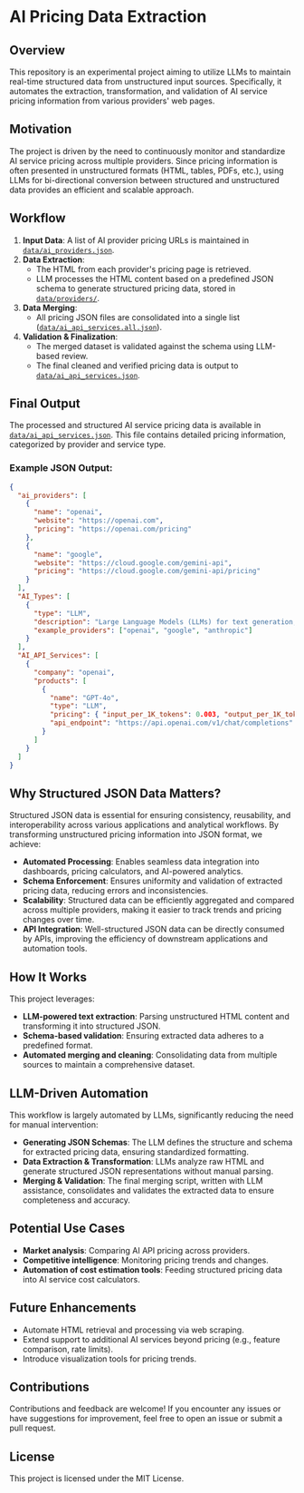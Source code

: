 # AI Pricing Data Extraction

## Overview
This repository is an experimental project aiming to utilize LLMs to maintain real-time structured data from unstructured input sources. Specifically, it automates the extraction, transformation, and validation of AI service pricing information from various providers' web pages.

## Motivation
The project is driven by the need to continuously monitor and standardize AI service pricing across multiple providers. Since pricing information is often presented in unstructured formats (HTML, tables, PDFs, etc.), using LLMs for bi-directional conversion between structured and unstructured data provides an efficient and scalable approach.

## Workflow

1. **Input Data**: A list of AI provider pricing URLs is maintained in [`data/ai_providers.json`](data/ai_providers.json).
2. **Data Extraction**:
   - The HTML from each provider's pricing page is retrieved.
   - LLM processes the HTML content based on a predefined JSON schema to generate structured pricing data, stored in [`data/providers/`](data/providers/).
3. **Data Merging**:
   - All pricing JSON files are consolidated into a single list ([`data/ai_api_services.all.json`](data/ai_api_services.all.json)).
4. **Validation & Finalization**:
   - The merged dataset is validated against the schema using LLM-based review.
   - The final cleaned and verified pricing data is output to [`data/ai_api_services.json`](data/ai_api_services.json).

## Final Output
The processed and structured AI service pricing data is available in [`data/ai_api_services.json`](data/ai_api_services.json?raw=true). This file contains detailed pricing information, categorized by provider and service type.

### Example JSON Output:
```json
{
  "ai_providers": [
    {
      "name": "openai",
      "website": "https://openai.com",
      "pricing": "https://openai.com/pricing"
    },
    {
      "name": "google",
      "website": "https://cloud.google.com/gemini-api",
      "pricing": "https://cloud.google.com/gemini-api/pricing"
    }
  ],
  "AI_Types": [
    {
      "type": "LLM",
      "description": "Large Language Models (LLMs) for text generation, conversation, and reasoning.",
      "example_providers": ["openai", "google", "anthropic"]
    }
  ],
  "AI_API_Services": [
    {
      "company": "openai",
      "products": [
        {
          "name": "GPT-4o",
          "type": "LLM",
          "pricing": { "input_per_1K_tokens": 0.003, "output_per_1K_tokens": 0.015, "currency": "USD" },
          "api_endpoint": "https://api.openai.com/v1/chat/completions"
        }
      ]
    }
  ]
}
```

## Why Structured JSON Data Matters?
Structured JSON data is essential for ensuring consistency, reusability, and interoperability across various applications and analytical workflows. By transforming unstructured pricing information into JSON format, we achieve:
- **Automated Processing**: Enables seamless data integration into dashboards, pricing calculators, and AI-powered analytics.
- **Schema Enforcement**: Ensures uniformity and validation of extracted pricing data, reducing errors and inconsistencies.
- **Scalability**: Structured data can be efficiently aggregated and compared across multiple providers, making it easier to track trends and pricing changes over time.
- **API Integration**: Well-structured JSON data can be directly consumed by APIs, improving the efficiency of downstream applications and automation tools.

## How It Works
This project leverages:
- **LLM-powered text extraction**: Parsing unstructured HTML content and transforming it into structured JSON.
- **Schema-based validation**: Ensuring extracted data adheres to a predefined format.
- **Automated merging and cleaning**: Consolidating data from multiple sources to maintain a comprehensive dataset.

## LLM-Driven Automation
This workflow is largely automated by LLMs, significantly reducing the need for manual intervention:
- **Generating JSON Schemas**: The LLM defines the structure and schema for extracted pricing data, ensuring standardized formatting.
- **Data Extraction & Transformation**: LLMs analyze raw HTML and generate structured JSON representations without manual parsing.
- **Merging & Validation**: The final merging script, written with LLM assistance, consolidates and validates the extracted data to ensure completeness and accuracy.

## Potential Use Cases
- **Market analysis**: Comparing AI API pricing across providers.
- **Competitive intelligence**: Monitoring pricing trends and changes.
- **Automation of cost estimation tools**: Feeding structured pricing data into AI service cost calculators.

## Future Enhancements
- Automate HTML retrieval and processing via web scraping.
- Extend support to additional AI services beyond pricing (e.g., feature comparison, rate limits).
- Introduce visualization tools for pricing trends.

## Contributions
Contributions and feedback are welcome! If you encounter any issues or have suggestions for improvement, feel free to open an issue or submit a pull request.

## License
This project is licensed under the MIT License.

